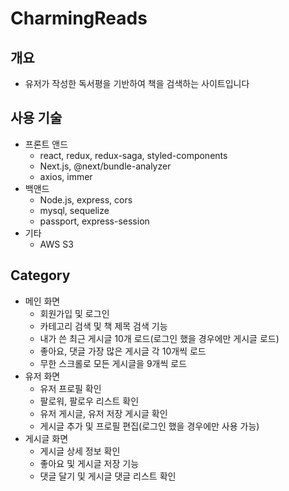 # CharmingReads

## 개요

- 유저가 작성한 독서평을 기반하여 책을 검색하는 사이트입니다

## 사용 기술

- 프론트 앤드
  - react, redux, redux-saga, styled-components
  - Next.js, @next/bundle-analyzer
  - axios, immer
- 백앤드
  - Node.js, express, cors
  - mysql, sequelize
  - passport, express-session
- 기타
  - AWS S3

## Category

- 메인 화면
  - 회원가입 및 로그인
  - 카테고리 검색 및 책 제목 검색 기능
  - 내가 쓴 최근 게시글 10개 로드(로그인 했을 경우에만 게시글 로드)
  - 좋아요, 댓글 가장 많은 게시글 각 10개씩 로드
  - 무한 스크롤로 모든 게시글을 9개씩 로드
- 유저 화면
  - 유저 프로필 확인
  - 팔로워, 팔로우 리스트 확인
  - 유저 게시글, 유저 저장 게시글 확인
  - 게시글 추가 및 프로필 편집(로그인 했을 경우에만 사용 가능)
- 게시글 화면
  - 게시글 상세 정보 확인
  - 좋아요 및 게시글 저장 기능
  - 댓글 달기 및 게시글 댓글 리스트 확인
